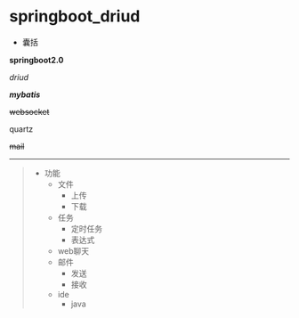 # springboot_driud
* 囊括

**springboot2.0**

*driud*

***mybatis***

~~websocket~~

quartz

~~mail~~

***

> * 功能
>    * 文件
>        * 上传
>        * 下载
>    * 任务
>        * 定时任务
>        * 表达式
>    * web聊天
>    * 邮件
>        * 发送
>        * 接收
>    * ide
>        * java